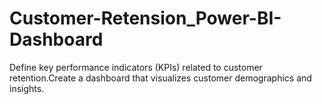# Customer-Retension_Power-BI-Dashboard
Define key performance indicators (KPIs) related to customer retention.Create a dashboard that visualizes customer demographics and insights.
